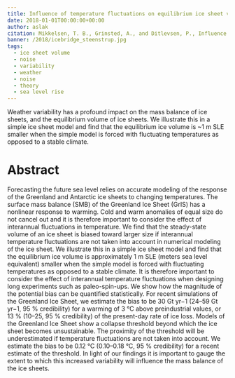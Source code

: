 ```yaml
---
title: Influence of temperature fluctuations on equilibrium ice sheet volume.
date: 2018-01-01T00:00:00+00:00
author: aslak
citation: Mikkelsen, T. B., Grinsted, A., and Ditlevsen, P., Influence of temperature fluctuations on equilibrium ice sheet volume, The Cryosphere, 12, 39–47, doi:10.5194/tc-12-39-2018, 2018.
banner: /2018/icebridge_steenstrup.jpg
tags:
  - ice sheet volume
  - noise
  - variability
  - weather
  - noise
  - theory
  - sea level rise
---
```

Weather variability has a profound impact on the mass balance of ice sheets, and the equilibrium volume of ice sheets. We illustrate this in a simple ice sheet model and find that the equilibrium ice volume is ~1 m SLE smaller when the simple model is forced with fluctuating temperatures as opposed to a stable climate. 

<!--more-->
# Abstract

Forecasting the future sea level relies on accurate modeling of the response of the Greenland and Antarctic ice sheets to changing temperatures. The surface mass balance (SMB) of the Greenland Ice Sheet (GrIS) has a nonlinear response to warming. Cold and warm anomalies of equal size do not cancel out and it is therefore important to consider the effect of interannual fluctuations in temperature. We find that the steady-state volume of an ice sheet is biased toward larger size if interannual temperature fluctuations are not taken into
account in numerical modeling of the ice sheet. We illustrate this in a simple ice sheet model and find that the equilibrium ice volume is approximately 1 m SLE (meters sea level equivalent) smaller when the simple model is forced with fluctuating temperatures as opposed to a stable climate. It is therefore important to consider the effect of interannual temperature fluctuations when designing long experiments such as paleo-spin-ups. We show how the magnitude of the potential bias can be quantified statistically. For recent simulations of the Greenland Ice Sheet, we estimate the bias to be 30 Gt yr−1 (24–59 Gt yr−1, 95 % credibility) for a warming of 3 °C above preindustrial values, or 13 % (10–25, 95 % credibility) of the present-day rate of ice loss. Models of the Greenland Ice Sheet show a collapse threshold beyond which the ice sheet becomes unsustainable. The proximity of the threshold will be underestimated if temperature fluctuations are not taken into account. We estimate the bias to be 0.12 °C (0.10–0.18 °C, 95 % credibility) for a recent estimate of the threshold. In light of our findings it is important to gauge the extent to which this increased variability will influence the mass balance of the ice sheets.
